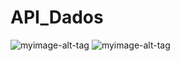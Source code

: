 # API_Dados
![myimage-alt-tag](https://1.bp.blogspot.com/-DIqmdDWc_44/YSPj9Krq_WI/AAAAAAAABf4/6gvaw4Irp_gqEmWbk_3PEcsumxnRl6frwCLcBGAsYHQ/s1366/Screenshot%2Bfrom%2B2021-08-23%2B14-58-26.png)
![myimage-alt-tag](https://1.bp.blogspot.com/-BPv0Evq3WQ8/YSPj9ATJ5OI/AAAAAAAABf8/TlYoJ3PeaBY_SoRrwkq71E8PPSL3CvhHQCLcBGAsYHQ/s1366/Screenshot%2Bfrom%2B2021-08-23%2B14-56-50.png)



